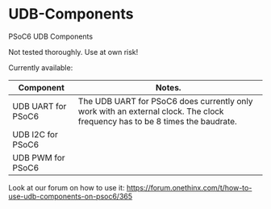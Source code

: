 # UDB-Components
PSoC6 UDB Components

Not tested thoroughly. Use at own risk!

Currently available:

| Component            | Notes. |
|----------------------|--------|
|UDB UART for PSoC6    |The UDB UART for PSoC6 does currently only work with an external clock. The clock frequency has to be 8 times the baudrate.|
|UDB I2C for PSoC6     |        |
|UDB PWM for PSoC6     |        |


Look at our forum on how to use it: https://forum.onethinx.com/t/how-to-use-udb-components-on-psoc6/365
